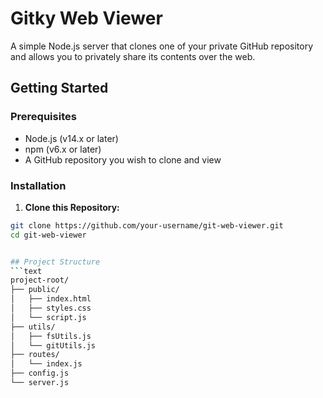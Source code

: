 # Gitky Web Viewer

A simple Node.js server that clones one of your private GitHub repository and allows you to privately share its contents over the web.

## Getting Started

### Prerequisites

- Node.js (v14.x or later)
- npm (v6.x or later)
- A GitHub repository you wish to clone and view

### Installation

1. **Clone this Repository:**
```bash
git clone https://github.com/your-username/git-web-viewer.git
cd git-web-viewer


## Project Structure
```text
project-root/
├── public/
│   ├── index.html
│   ├── styles.css
│   └── script.js
├── utils/
│   ├── fsUtils.js
│   └── gitUtils.js
├── routes/
│   └── index.js
├── config.js
└── server.js
```
